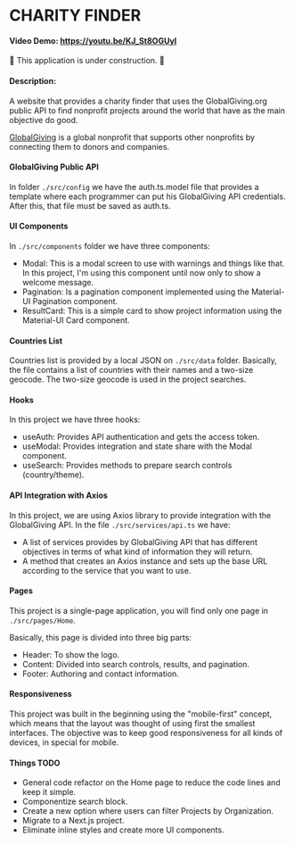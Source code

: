 # CHARITY FINDER

#### Video Demo: https://youtu.be/KJ_St8OGUyI

:construction: This application is under construction. :construction:
#### Description:

A website that provides a charity finder that uses the GlobalGiving.org public API to find nonprofit projects around the world that have as the main objective do good.

[GlobalGiving](https://globalgiving.org) is a global nonprofit that supports other nonprofits by connecting them to donors and companies.

#### GlobalGiving Public API

In folder `./src/config` we have the auth.ts.model file that provides a template where each programmer can put his GlobalGiving API credentials. After this, that file must be saved as auth.ts.


#### UI Components

In `./src/components` folder we have three components:

- Modal: This is a modal screen to use with warnings and things like that. In this project, I'm using this component until now only to show a welcome message.
- Pagination: Is a pagination component implemented using the Material-UI Pagination component.
- ResultCard: This is a simple card to show project information using the Material-UI Card component.


#### Countries List

Countries list is provided by a local JSON on `./src/data` folder. Basically, the file contains a list of countries with their names and a two-size geocode. The two-size geocode is used in the project searches.

#### Hooks

In this project we have three hooks:

- useAuth: Provides API authentication and gets the access token.
- useModal: Provides integration and state share with the Modal component.
- useSearch: Provides methods to prepare search controls (country/theme).

#### API Integration with Axios

In this project, we are using Axios library to provide integration with the GlobalGiving API. In the file `./src/services/api.ts` we have:

- A list of services provides by GlobalGiving API that has different objectives in terms of what kind of information they will return.
- A method that creates an Axios instance and sets up the base URL according to the service that you want to use.

#### Pages

This project is a single-page application, you will find only one page in `./src/pages/Home`.

Basically, this page is divided into three big parts:

- Header: To show the logo.
- Content: Divided into search controls, results, and pagination.
- Footer: Authoring and contact information.

#### Responsiveness

This project was built in the beginning using the "mobile-first" concept, which means that the layout was thought of using first the smallest interfaces. The objective was to keep good responsiveness for all kinds of devices, in special for mobile.

#### Things TODO

- General code refactor on the Home page to reduce the code lines and keep it simple.
- Componentize search block.
- Create a new option where users can filter Projects by Organization.
- Migrate to a Next.js project.
- Eliminate inline styles and create more UI components.
